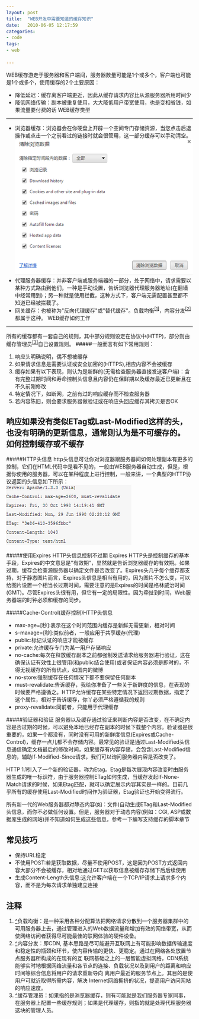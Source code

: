 ```yaml
---
layout: post
title:  "WEB开发中需要知道的缓存知识"
date:   2010-06-05 12:17:59
categories: 
- code 
tags:
- web

---
```

WEB缓存游走于服务器和客户端间，服务器数量可能是1个或多个，客户端也可能是1个或多个，使用缓存的2个主要原因：

+ 降低延迟：缓存离客户端更近，因此从缓存请求内容比从源服务器所用时间少
+ 降低网络传输：副本被重复使用，大大降低用户带宽使用，也是变相省钱，如果流量要付费的话
WEB缓存类型
---
+ 浏览器缓存：浏览器会在你硬盘上开辟一个空间专门存储资源，当您点击后退操作或点击一个之前看过的链接时就会很管用，这一部分缓存可以手动清空。
![clear cache](/media/pic/clear-cache.PNG)
+ 代理服务器缓存：并非客户端或服务端器的一部分，处于网络中，请求需要以某种方式路由到他们，一种是手动设置，告诉浏览器代理服务器地址(在翻墙中经常用到)；另一种就是使用拦截，这种方式下，客户端无需配置甚至都不知道已经被拦截了。
+ 网关缓存：也被称为"反向代理缓存"或"替代缓存"。负载均衡<sup><a id="ref-1" href="#ref-note-1">[1]</a></sup>，内容分发<sup><a id="ref-2" href="#ref-note-2">[2]</a></sup>都属于这种。
WEB缓存如何工作
---
所有的缓存都有一套自己的规则，其中部分规则设定在协议中(HTTP)，部分则由缓存管理员<sup><a id="ref-3" href="#ref-note-3">[3]</a></sup>自己设置规则。
#####一般而言有如下常用规则：
1. 响应头明确说明，偶不想被缓存
2. 如果请求信息是需要认证或安全加密的(HTTPS),相应内容不会被缓存
3. 缓存如果有以下表现，则认为是新鲜的(无需检查服务器直接发送客户端)：含有完整过期时间和寿命控制头信息且内容仍在保鲜期以及缓存最近已更新且在不久前刚修改
4. 特定情况下，如断网，之前有过的响应缓存而不检查服务器
5. 若内容陈旧，则会要求服务器做验证或在响应头回应缓存其拷贝是否OK

响应如果没有类似ETag或Last-Modified这样的头，也没有明确的更新信息，通常则认为是不可缓存的。
如何控制缓存或不缓存 
---

#####HTTP头信息
http头信息可让你对浏览器跟服务器间如何处理副本有更多的控制，它们在HTML代码中是看不见的，一般由WEB服务器自动生成，但是，根据你使用的服务器，可以在某种程度上进行控制，一般来讲，一个典型的HTTP协议返回的头信息如下所示：
![response head](/media/pic/response-head.PNG)

#####使用Expires HTTP头信息控制不过期
Expires HTTP头是控制缓存的基本手段，Expires的中文意思是"有效期"，显然就是告诉浏览器缓存的有效期。如果过期，缓存会检查源服务器以确定文件是否改变了。Expires头几乎每个缓存都支持，对于静态图片而言，Expires头信息是相当有用的，因为图片不怎么变，可以给图片设置一个相当长过期时间，需要注意的是Expires的时间是格林威治时间(GMT)。尽管Expires头很有用，但它有一定的局限性。因为牵扯到时间，Web服务器端的时钟必须和缓存的同步。

#####Cache-Control(缓存控制)HTTP头信息
+ max-age=[秒]:表示在这个时间范围内缓存是新鲜无需更新，相对时间 
+ s-maxage=[秒]:类似前者，一般应用于共享缓存(代理)
+ public:标记认证的响应才能被缓存
+ private:允许缓存专门为某一用户存储响应
+ no-cache:每次在释放缓存副本之前都强制发送请求给服务器进行验证，这在确保认证有效性上很管用(和public结合使用)或者保证内容必须是即时的，不得无视缓存的所有优点，如国内的微博
+ no-store:强制缓存在任何情况下都不要保留任何副本
+ must-revalidate:告诉缓存，我给你准备了一些关于新鲜度的信息，在表现的时候要严格遵循之。HTTP允许缓存在某些特定情况下返回过期数据，指定了这个属性，相对于告诉缓存，你丫必须严格遵循我的规则
+ proxy-revalidate:同前者，只能用于代理缓存

#####验证器和验证
服务器以及缓存通过验证来判断内容是否改变，在不确定内容是否过期的时候，可以避免本地已经存在副本的时候下载整个内容。验证器是很重要的，如果一个都没有，同时没有可用的新鲜度信息(Expires或Cache-Control)，缓存一点儿都不会存储内容。最常见的验证是通过Last-Modified头信息通信确定文档最后的修改时间，如果缓存有内容存储，会包含Last-Modified信息的，辅助If-Modified-Since请求，我们可以询问服务器内容是否改变了。

HTTP 1.1引入了一个新的验证器，称为Etag。Etag是每次展现内容改变时由服务器生成的唯一标识符，由于服务器控制ETag如何生成，当缓存发起If-None-Match请求的时候，如果Etag匹配，就可以确定展示内容其实是一样的。目前几乎所有的缓存使用Last-Modified时间作为验证器，Etag验证也开始变得流行。

所有新一代的Web服务器都对静态内容(如：文件)自动生成ETag和Last-Modified头信息，而你不必做任何设置。但是，服务器对于动态内容(例如：CGI, ASP或数据库生成的网站)并不知道如何生成这些信息，参考一下编写支持缓存的脚本章节

常见技巧
---
+ 保持URL稳定
+ 不使用POST:若是获取数据，尽量不使用POST，这是因为POST方式返回内容大部分不会被缓存，相对地通过GET以获取信息被缓存存储下后后续使用
+ 生成Content-Length头信息:这允许客户端在一个TCP/IP请求上请求多个内容，而不是为每次请求单独建立连接


<h2>注释</h2>
<ol class="notes">
<li id="ref-note-1"><a href="#ref-1">^</a>负载均衡：是一种采用各种分配算法把网络请求分散到一个服务器集群中的可用服务器上去，通过管理进入的Web数据流量和增加有效的网络带宽，从而使网络访问者获得尽可能最佳的联网体验的硬件设备。</li>
<li id="ref-note-2"><a href="#ref-2">^</a>内容分发：即CDN, 基本思路是尽可能避开互联网上有可能影响数据传输速度和稳定性的瓶颈和环节，使内容传输的更快、更稳定。通过在网络各处放置节点服务器所构成的在现有的互 联网基础之上的一层智能虚拟网络，CDN系统能够实时地根据网络流量和各节点的连接、负载状况以及到用户的距离和响应时间等综合信息将用户的请求重新导向 离用户最近的服务节点上。其目的是使用户可就近取得所需内容，解决 Internet网络拥挤的状况，提高用户访问网站的响应速度。</li>
<li id="ref-note-3"><a href="#ref-3">^</a>缓存管理员：如果指的是浏览器缓存，则有可能就是我们服务器专家同事，在服务器上配置一些缓存规则；如果是代理缓存，则指的就是处理代理服务器这块的管理人员。</li>
</ol>




